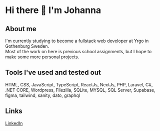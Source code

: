 # Hi there 👋 I'm Johanna

## About me
I'm currently studying to become a fullstack web developer at Yrgo in Gothenburg Sweden.\
Most of the work on here is previous school assignments, but I hope to make some more personal projects.


## Tools I've used and tested out
HTML, CSS, JavaScript, TypeScript, ReactJs, NextJs, PHP, Laravel, C#, .NET CORE, Wordpress, Filezilla, SQLite, MYSQL, SQL Server, Supabase, figma, tailwind, sanity, dato, graphql


## Links
[LinkedIn](https://www.linkedin.com/in/johanna-pihl-59a31214a/)
<br/><br/>

<!--
**Emma-Jonna/Emma-Jonna** is a ✨ _special_ ✨ repository because its `README.md` (this file) appears on your GitHub profile.

Here are some ideas to get you started:

- 🔭 I’m currently working on ...
- 🌱 I’m currently learning ...
- 👯 I’m looking to collaborate on ...
- 🤔 I’m looking for help with ...
- 💬 Ask me about ...
- 📫 How to reach me: ...
- 😄 Pronouns: ...
- ⚡ Fun fact: ...
-->

